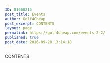 ```yaml
---
ID: 81660215
post_title: Events
author: Golf4Cheap
post_excerpt: CONTENTS
layout: page
permalink: https://golf4cheap.com/events-2-2/
published: true
post_date: 2016-09-28 13:14:18
---
```

CONTENTS